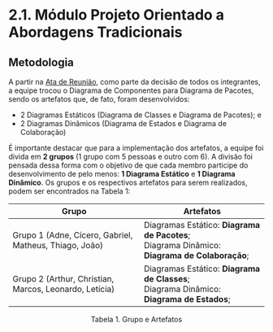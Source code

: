# 2.1. Módulo Projeto Orientado a Abordagens Tradicionais

## Metodologia 

A partir na [Ata de Reunião](./Modelagem/AtaReuniao_0205.md), como parte da decisão de todos os integrantes, a equipe trocou o Diagrama de Componentes para Diagrama de Pacotes, sendo os artefatos que, de fato, foram desenvolvidos:
- 2 Diagramas Estáticos (Diagrama de Classes e Diagrama de Pacotes); e
- 2 Diagramas Dinâmicos (Diagrama de Estados e Diagrama de Colaboração)

É importante destacar que para a implementação dos artefatos, a equipe foi divida em **2 grupos** (1 grupo com 5 pessoas e outro com 6). A divisão foi pensada dessa forma com o objetivo de que cada membro participe do desenvolvimento de pelo menos: **1 Diagrama Estático** e **1 Diagrama Dinâmico**. Os grupos e os respectivos artefatos para serem realizados, podem ser encontrados na Tabela 1:

| Grupo | Artefatos |
| - | - |
| Grupo 1 (Adne, Cícero, Gabriel, Matheus, Thiago, João) | Diagramas Estático: **Diagrama de Pacotes**;<br>Diagrama Dinâmico: **Diagrama de Colaboração**;  |
| Grupo 2 (Arthur, Christian, Marcos, Leonardo, Letícia) | Diagramas Estático: **Diagrama de Classes**;<br>Diagrama Dinâmico: **Diagrama de Estados**;  |
<p align="center">Tabela 1. Grupo e Artefatos</p>
